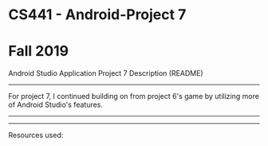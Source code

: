 # CS441 - Android-Project 7
# Fall 2019 

Android Studio Application 
Project 7 Description (README)

-----------------------------------------------------------------------

For project 7, I continued building on from project 6's game by utilizing more of Android Studio's features. 

-----------------------------------------------------------------------



-----------------------------------------------------------------------

Resources used:

